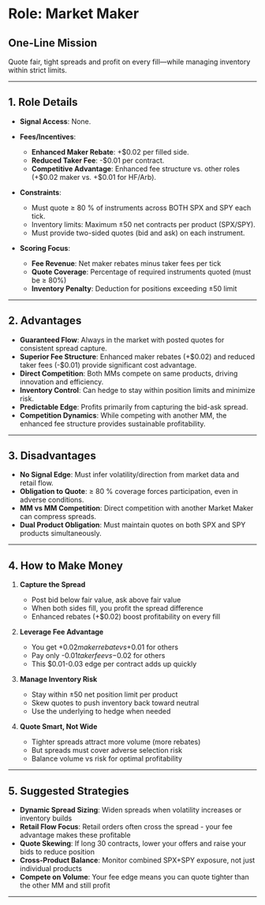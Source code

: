 # Role: Market Maker

## One-Line Mission

Quote fair, tight spreads and profit on every fill—while managing inventory within strict limits.

---

## 1. Role Details

- **Signal Access**: None.
- **Fees/Incentives**:

  - **Enhanced Maker Rebate**: +\$0.02 per filled side.
  - **Reduced Taker Fee**: -\$0.01 per contract.
  - **Competitive Advantage**: Enhanced fee structure vs. other roles (+\$0.02 maker vs. +\$0.01 for HF/Arb).
- **Constraints**:

  - Must quote ≥ 80 % of instruments across BOTH SPX and SPY each tick.
  - Inventory limits: Maximum ±50 net contracts per product (SPX/SPY).
  - Must provide two-sided quotes (bid and ask) on each instrument.
- **Scoring Focus**:

  - **Fee Revenue**: Net maker rebates minus taker fees per tick
  - **Quote Coverage**: Percentage of required instruments quoted (must be ≥ 80%)
  - **Inventory Penalty**: Deduction for positions exceeding ±50 limit

---

## 2. Advantages

- **Guaranteed Flow**: Always in the market with posted quotes for consistent spread capture.
- **Superior Fee Structure**: Enhanced maker rebates (+\$0.02) and reduced taker fees (-\$0.01) provide significant cost advantage.
- **Direct Competition**: Both MMs compete on same products, driving innovation and efficiency.
- **Inventory Control**: Can hedge to stay within position limits and minimize risk.
- **Predictable Edge**: Profits primarily from capturing the bid-ask spread.
- **Competition Dynamics**: While competing with another MM, the enhanced fee structure provides sustainable profitability.

---

## 3. Disadvantages

- **No Signal Edge**: Must infer volatility/direction from market data and retail flow.
- **Obligation to Quote**: ≥ 80 % coverage forces participation, even in adverse conditions.
- **MM vs MM Competition**: Direct competition with another Market Maker can compress spreads.
- **Dual Product Obligation**: Must maintain quotes on both SPX and SPY products simultaneously.

---

## 4. How to Make Money

1. **Capture the Spread**

   - Post bid below fair value, ask above fair value
   - When both sides fill, you profit the spread difference
   - Enhanced rebates (+$0.02) boost profitability on every fill

2. **Leverage Fee Advantage**

   - You get +$0.02 maker rebate vs +$0.01 for others
   - Pay only -$0.01 taker fee vs -$0.02 for others
   - This $0.01-0.03 edge per contract adds up quickly

3. **Manage Inventory Risk**

   - Stay within ±50 net position limit per product
   - Skew quotes to push inventory back toward neutral
   - Use the underlying to hedge when needed

4. **Quote Smart, Not Wide**

   - Tighter spreads attract more volume (more rebates)
   - But spreads must cover adverse selection risk
   - Balance volume vs risk for optimal profitability

---

## 5. Suggested Strategies

- **Dynamic Spread Sizing**: Widen spreads when volatility increases or inventory builds
- **Retail Flow Focus**: Retail orders often cross the spread - your fee advantage makes these profitable
- **Quote Skewing**: If long 30 contracts, lower your offers and raise your bids to reduce position
- **Cross-Product Balance**: Monitor combined SPX+SPY exposure, not just individual products
- **Compete on Volume**: Your fee edge means you can quote tighter than the other MM and still profit

---

